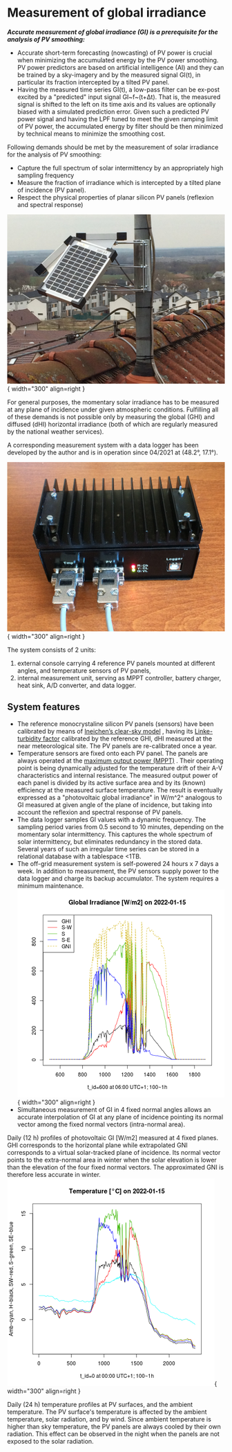# Measurement of global irradiance
***Accurate measurement of global irradiance (GI) is a prerequisite for the analysis of PV smoothing:***  

* Accurate short-term forecasting (nowcasting) of PV power is crucial when minimizing the accumulated energy by the PV power smoothing. PV power predictors are based on artificial intelligence (AI) and they can be trained by a sky-imagery and by the measured signal GI(t), in particular its fraction intercepted by a tilted PV panel.
* Having the measured time series GI(t), a low-pass filter can be ex-post excited by a "predicted" input signal GI~f~(t+Δt). That is, the measured signal is shifted to the left on its time axis and its values are optionally biased with a simulated prediction error. Given such a predicted PV power signal and having the LPF tuned to meet the given ramping limit of PV power, the accumulated energy by filter should be then minimized by technical means to minimize the smoothing cost.

Following demands should be met by the measurement of solar irradiance for the analysis of PV smoothing:  

- Capture the full spectrum of solar intermittency by an appropriately high sampling frequency
- Measure the fraction of irradiance which is intercepted by a tilted plane of incidence (PV panel). 
- Respect the physical properties of planar silicon PV panels (reflexion and spectral response)

![PV console](img/PV_Panels.JPG){ width="300"  align=right }

For general purposes, the momentary solar irradiance has to be measured at any plane of incidence under given atmospheric conditions. Fulfilling all of these demands is not possible only by measuring the global (GHI) and diffused (dHI) horizontal irradiance (both of which are regularly measured by the national weather services).

A corresponding measurement system with a data logger has been developed by the author and is in operation since 04/2021 at (48.2°, 17.1°).

![PV_logger](img/PV_Logger.JPG){ width="300"  align=right }

 The system consists of 2 units:

1. external console carrying 4 reference PV panels mounted at different angles, and temperature sensors of PV panels,
2. internal measurement unit, serving as MPPT controller, battery charger, heat sink, A/D converter, and data logger.

## System features

* The reference monocrystaline silicon PV panels (sensors) have been calibrated by means of 
[Ineichen’s clear-sky model](https://pvlib-python.readthedocs.io/en/v0.4.3/generated/pvlib.clearsky.ineichen.html)
, having its 
[Linke-turbidity factor](https://glossary.ametsoc.org/wiki/Linke_turbidity_factor)
 calibrated by the reference GHI, dHI measured at the near meteorological site. The PV panels are re-calibrated once a year.
* Temperature sensors are fixed onto each PV panel. The panels are always operated at the
[maximum output power (MPPT)](https://www.leonics.com/support/article2_14j/articles2_14j_en.php)
. Their operating point is being dynamically adjusted for the temperature drift of their A-V characteristics and internal resistance. The measured output power of each panel is divided by its active surface area and by its (known) efficiency at the measured surface temperature. The result is eventually expressed as a "photovoltaic global irradiance" in W/m^2^ analogous to GI measured at given angle of the plane of incidence, but taking into account the reflexion and spectral response of PV panels.
* The data logger samples GI values with a dynamic frequency. The sampling period varies from 0.5 second to 10 minutes, depending on the momentary solar intermittency. This captures the whole spectrum of solar intermittency, but eliminates redundancy in the stored data. Several years of such an irregular time series can be stored in a relational database with a tablespace <1TB.
* The off-grid measurement system is self-powered 24 hours x 7 days a week. In addition to measurement, the PV sensors supply power to the data logger and charge its backup accumulator. The system requires a minimum maintenance.
![GI](img/GI.2022-01-15.png){ width="300"  align=right }
* Simultaneous measurement of GI in 4 fixed normal angles allows an accurate interpolation of GI at any plane of incidence pointing its normal vector among the fixed normal vectors (intra-normal area).

Daily (12 h) profiles of photovoltaic GI [W/m2] measured at 4 fixed planes. GHI corresponds to the horizontal plane while extrapolated GNI corresponds to a virtual solar-tracked plane of incidence. Its normal vector points to the extra-normal area in winter when the solar elevation is lower than the elevation of the four fixed normal vectors. The approximated GNI is therefore less accurate in winter.
![Cels](img/Cels.2022-01-15.png){ width="300"  align=right }

Daily (24 h) temperature profiles at PV surfaces, and the ambient temperature. The PV surface's temperature is affected by the ambient temperature, solar radiation, and by wind. Since ambient temperature is higher than sky temperature, the PV panels are always cooled by their own radiation. This effect can be observed in the night when the panels are not exposed to the solar radiation.

